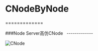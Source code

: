 # CNodeByNode
============= 

###Node Server高仿CNode   
-------------  

![CNode](https://github.com/Jasonchang6435/gamesLive/blob/master/plane.gif)  
